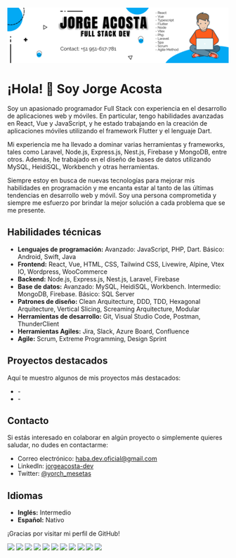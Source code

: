 [![Header](https://github.com/haba-sensei/haba-sensei/blob/main/portada.png?raw=true "Header")](https://github.com/haba-sensei)

 # ¡Hola! 👋 Soy Jorge Acosta

Soy un apasionado programador Full Stack con experiencia en el desarrollo de aplicaciones web y móviles. En particular, tengo habilidades avanzadas en React, Vue y JavaScript, y he estado trabajando en la creación de aplicaciones móviles utilizando el framework Flutter y el lenguaje Dart.

Mi experiencia me ha llevado a dominar varias herramientas y frameworks, tales como Laravel, Node.js, Express.js, Nest.js, Firebase y MongoDB, entre otros. Además, he trabajado en el diseño de bases de datos utilizando MySQL, HeidiSQL, Workbench y otras herramientas.

Siempre estoy en busca de nuevas tecnologías para mejorar mis habilidades en programación y me encanta estar al tanto de las últimas tendencias en desarrollo web y móvil. Soy una persona comprometida y siempre me esfuerzo por brindar la mejor solución a cada problema que se me presente.

## Habilidades técnicas

- **Lenguajes de programación:** Avanzado: JavaScript, PHP, Dart. Básico: Android, Swift, Java
- **Frontend:** React, Vue, HTML, CSS, Tailwind CSS, Livewire, Alpine, Vtex IO, Wordpress, WooCommerce
- **Backend:** Node.js, Express.js, Nest.js, Laravel, Firebase
- **Base de datos:** Avanzado: MySQL, HeidiSQL, Workbench. Intermedio: MongoDB, Firebase. Básico: SQL Server
- **Patrones de diseño:** Clean Arquitecture, DDD, TDD, Hexagonal Arquitecture, Vertical Slicing, Screaming Arquitecture, Modular
- **Herramientas de desarrollo:** Git, Visual Studio Code, Postman, ThunderClient
- **Herramientas Agiles:** Jira, Slack, Azure Board, Confluence
- **Agile:** Scrum, Extreme Programming, Design Sprint


## Proyectos destacados

Aquí te muestro algunos de mis proyectos más destacados:

- [](https://github.com/haba-sensei/) - 
- [](https://github.com/haba-sensei/) - 

## Contacto

Si estás interesado en colaborar en algún proyecto o simplemente quieres saludar, no dudes en contactarme:

- Correo electrónico: [haba.dev.oficial@gmail.com](mailto:haba.dev.oficial@gmail.com)
- LinkedIn: [jorgeacosta-dev](https://www.linkedin.com/in/jorgeacosta-dev)
- Twitter: [@yorch_mesetas](https://twitter.com/yorch_mesetas)

## Idiomas

- **Inglés:** Intermedio
- **Español:** Nativo

¡Gracias por visitar mi perfil de GitHub! 


![](https://img.shields.io/badge/Code-JavaScript-informational?style=flat&color=informational&logo=javascript)
![](https://img.shields.io/badge/Code-React-informational?style=flat&color=informational&logo=react)
![](https://img.shields.io/badge/Code-TypeScript-informational?style=flat&color=informational)
![](https://img.shields.io/badge/Code-Vue-informational?style=flat&color=informational&logo=vue.js)
![](https://img.shields.io/badge/Code-EcmaScript-informational?style=flat&color=informational)
![](https://img.shields.io/badge/Code-Flutter-informational?style=flat&color=informational&logo=flutter)
![](https://img.shields.io/badge/Code-Node-informational?style=flat&color=informational&logo=node.js)
![](https://img.shields.io/badge/Tool-Webpack-informational?style=flat&color=warning&logo=webpack)
![](https://img.shields.io/badge/Tool-Jest-informational?style=flat&color=warning&logo=jest)
![](https://img.shields.io/badge/Tool-SCSS-informational?style=flat&color=warning&logo=sass)
![](https://img.shields.io/badge/Tool-Docker-informational?style=flat&color=warning&logo=docker)
